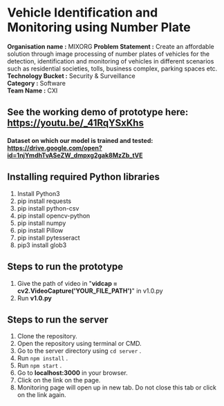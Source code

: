 # Vehicle Identification and Monitoring using Number Plate
**Organisation name :** MIXORG
**Problem Statement :** Create an affordable solution through image processing of number plates of vehicles for the detection, identification and monitoring of vehicles in different scenarios such as residential societies, tolls, business complex, parking spaces etc.  
**Technology Bucket :** Security & Surveillance  
**Category :** Software  
**Team Name :** CXI

## See the working demo of prototype here: https://youtu.be/_41RqYSxKhs 

#### Dataset on which our model is trained and tested: https://drive.google.com/open?id=1njYmdhTvASeZW_dmpxg2gak8MzZb_tVE

## Installing required Python libraries
1. Install Python3
2. pip install requests
3. pip install python-csv
4. pip install opencv-python
5. pip install numpy
6. pip install Pillow
7. pip install pytesseract
8. pip3 install glob3

## Steps to run the prototype
1. Give the path of video in "**vidcap = cv2.VideoCapture('YOUR_FILE_PATH')**" in v1.0.py
2. Run **v1.0.py**

## Steps to run the server

1. Clone the repository.
2. Open the repository using terminal or CMD.
3. Go to the server directory using `cd server` .
4. Run `npm install` .
5. Run `npm start` .
6. Go to **localhost:3000** in your browser.
7. Click on the link on the page.
8. Monitoring page will open up in new tab. Do not close this tab or click on the link again.
